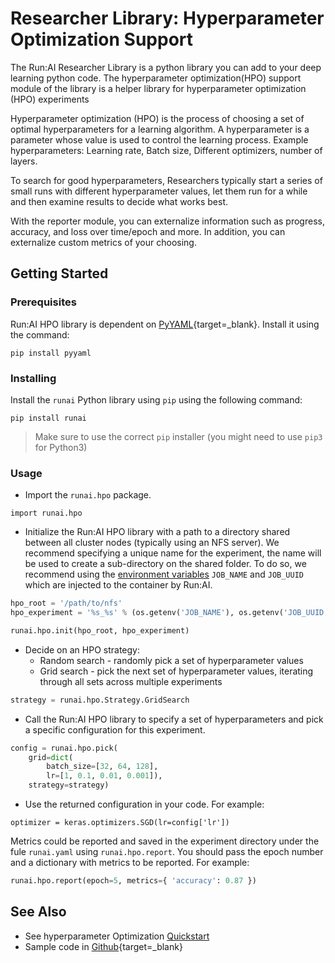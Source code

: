 # Researcher Library: Hyperparameter Optimization Support

The Run:AI Researcher Library is a python library you can add to your deep learning python code. The hyperparameter optimization(HPO) support module of the library is a helper library for hyperparameter optimization (HPO) experiments


Hyperparameter optimization (HPO) is the process of choosing a set of optimal hyperparameters for a learning algorithm. A hyperparameter is a parameter whose value is used to control the learning process. Example hyperparameters: Learning rate, Batch size, Different optimizers, number of layers.

To search for good hyperparameters, Researchers typically start a series of small runs with different hyperparameter values, let them run for a while and then examine results to decide what works best.

With the reporter module, you can externalize information such as progress, accuracy, and loss over time/epoch and more. In addition, you can externalize custom metrics of your choosing.


## Getting Started

### Prerequisites

Run:AI HPO library is dependent on [PyYAML](https://github.com/yaml/pyyaml){target=_blank}.
Install it using the command:

```
pip install pyyaml
```

### Installing

Install the `runai` Python library using `pip` using the following command:

```
pip install runai
```

> Make sure to use the correct `pip` installer (you might need to use `pip3` for Python3)

### Usage

* Import the ``runai.hpo`` package.

```
import runai.hpo
```

* Initialize the Run:AI HPO library with a path to a directory shared between all cluster nodes (typically using an NFS server).
We recommend specifying a unique name for the experiment, the name will be used to create a sub-directory on the shared folder.
To do so, we recommend using the [environment variables](../../best-practices/env-variables/) `JOB_NAME` and `JOB_UUID` which are injected to the container by Run:AI.

``` python
hpo_root = '/path/to/nfs'
hpo_experiment = '%s_%s' % (os.getenv('JOB_NAME'), os.getenv('JOB_UUID'))

runai.hpo.init(hpo_root, hpo_experiment)
```

* Decide on an HPO strategy:
    *  Random search - randomly pick a set of hyperparameter values
    *  Grid search - pick the next set of hyperparameter values, iterating through all sets across multiple experiments

``` python
strategy = runai.hpo.Strategy.GridSearch
```


* Call the Run:AI HPO library to specify a set of hyperparameters and pick a specific configuration for this experiment.

``` python
config = runai.hpo.pick(
    grid=dict(
        batch_size=[32, 64, 128],
        lr=[1, 0.1, 0.01, 0.001]),
    strategy=strategy)
```

* Use the returned configuration in your code. For example:

```
optimizer = keras.optimizers.SGD(lr=config['lr'])
```

Metrics could be reported and saved in the experiment directory under the fule ``runai.yaml`` using `runai.hpo.report`.
You should pass the epoch number and a dictionary with metrics to be reported. For example:

``` python
runai.hpo.report(epoch=5, metrics={ 'accuracy': 0.87 })
```

## See Also

* See hyperparameter Optimization [Quickstart](../Walkthroughs/walkthrough-hpo.md)
* Sample code in [Github](https://github.com/run-ai/docs/tree/master/quickstart/hpo){target=_blank}
